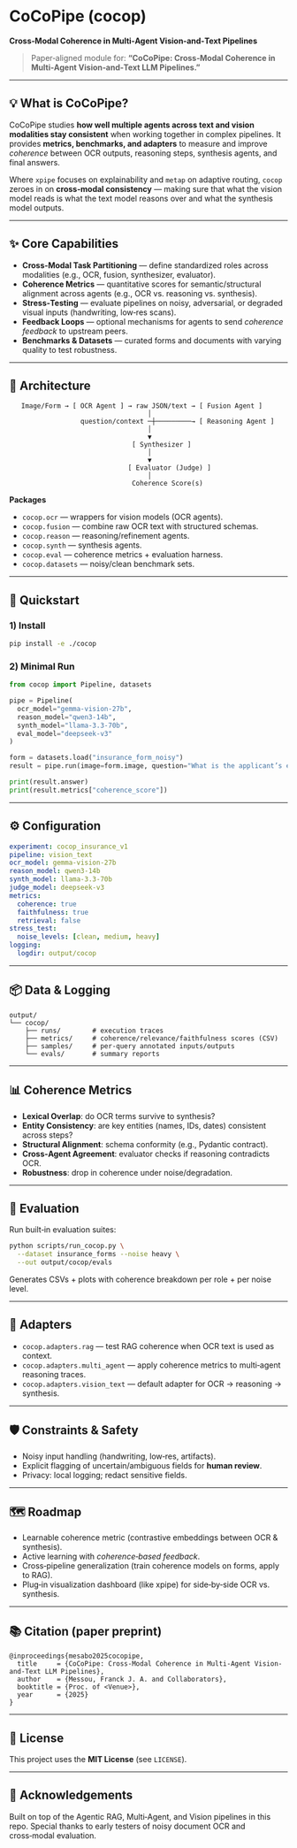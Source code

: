 # CoCoPipe (cocop)

**Cross‑Modal Coherence in Multi‑Agent Vision‑and‑Text Pipelines**

> Paper‑aligned module for: **“CoCoPipe: Cross‑Modal Coherence in Multi‑Agent Vision‑and‑Text LLM Pipelines.”**

---

## 💡 What is CoCoPipe?

CoCoPipe studies **how well multiple agents across text and vision modalities stay consistent** when working together in complex pipelines. It provides **metrics, benchmarks, and adapters** to measure and improve *coherence* between OCR outputs, reasoning steps, synthesis agents, and final answers.

Where `xpipe` focuses on explainability and `metap` on adaptive routing, `cocop` zeroes in on **cross‑modal consistency** — making sure that what the vision model reads is what the text model reasons over and what the synthesis model outputs.

---

## ✨ Core Capabilities

* **Cross‑Modal Task Partitioning** — define standardized roles across modalities (e.g., OCR, fusion, synthesizer, evaluator).
* **Coherence Metrics** — quantitative scores for semantic/structural alignment across agents (e.g., OCR vs. reasoning vs. synthesis).
* **Stress‑Testing** — evaluate pipelines on noisy, adversarial, or degraded visual inputs (handwriting, low‑res scans).
* **Feedback Loops** — optional mechanisms for agents to send *coherence feedback* to upstream peers.
* **Benchmarks & Datasets** — curated forms and documents with varying quality to test robustness.

---

## 🧱 Architecture

```
   Image/Form → [ OCR Agent ] → raw JSON/text → [ Fusion Agent ]
                                   │
                  question/context ─┼─────────→ [ Reasoning Agent ]
                                   │
                                   ▼
                               [ Synthesizer ]
                                   │
                                   ▼
                              [ Evaluator (Judge) ]
                                   │
                               Coherence Score(s)
```

**Packages**

* `cocop.ocr` — wrappers for vision models (OCR agents).
* `cocop.fusion` — combine raw OCR text with structured schemas.
* `cocop.reason` — reasoning/refinement agents.
* `cocop.synth` — synthesis agents.
* `cocop.eval` — coherence metrics + evaluation harness.
* `cocop.datasets` — noisy/clean benchmark sets.

---

## 🚀 Quickstart

### 1) Install

```bash
pip install -e ./cocop
```

### 2) Minimal Run

```python
from cocop import Pipeline, datasets

pipe = Pipeline(
  ocr_model="gemma-vision-27b",
  reason_model="qwen3-14b",
  synth_model="llama-3.3-70b",
  eval_model="deepseek-v3"
)

form = datasets.load("insurance_form_noisy")
result = pipe.run(image=form.image, question="What is the applicant’s email?")

print(result.answer)
print(result.metrics["coherence_score"])
```

---

## ⚙️ Configuration

```yaml
experiment: cocop_insurance_v1
pipeline: vision_text
ocr_model: gemma-vision-27b
reason_model: qwen3-14b
synth_model: llama-3.3-70b
judge_model: deepseek-v3
metrics:
  coherence: true
  faithfulness: true
  retrieval: false
stress_test:
  noise_levels: [clean, medium, heavy]
logging:
  logdir: output/cocop
```

---

## 📦 Data & Logging

```
output/
└── cocop/
    ├── runs/        # execution traces
    ├── metrics/     # coherence/relevance/faithfulness scores (CSV)
    ├── samples/     # per‑query annotated inputs/outputs
    └── evals/       # summary reports
```

---

## 📊 Coherence Metrics

* **Lexical Overlap**: do OCR terms survive to synthesis?
* **Entity Consistency**: are key entities (names, IDs, dates) consistent across steps?
* **Structural Alignment**: schema conformity (e.g., Pydantic contract).
* **Cross‑Agent Agreement**: evaluator checks if reasoning contradicts OCR.
* **Robustness**: drop in coherence under noise/degradation.

---

## 🔬 Evaluation

Run built‑in evaluation suites:

```bash
python scripts/run_cocop.py \
  --dataset insurance_forms --noise heavy \
  --out output/cocop/evals
```

Generates CSVs + plots with coherence breakdown per role + per noise level.

---

## 🧩 Adapters

* `cocop.adapters.rag` — test RAG coherence when OCR text is used as context.
* `cocop.adapters.multi_agent` — apply coherence metrics to multi‑agent reasoning traces.
* `cocop.adapters.vision_text` — default adapter for OCR → reasoning → synthesis.

---

## 🛡️ Constraints & Safety

* Noisy input handling (handwriting, low‑res, artifacts).
* Explicit flagging of uncertain/ambiguous fields for **human review**.
* Privacy: local logging; redact sensitive fields.

---

## 🗺️ Roadmap

* Learnable coherence metric (contrastive embeddings between OCR & synthesis).
* Active learning with *coherence‑based feedback*.
* Cross‑pipeline generalization (train coherence models on forms, apply to RAG).
* Plug‑in visualization dashboard (like xpipe) for side‑by‑side OCR vs. synthesis.

---

## 📚 Citation (paper preprint)

```
@inproceedings{mesabo2025cocopipe,
  title     = {CoCoPipe: Cross-Modal Coherence in Multi-Agent Vision-and-Text LLM Pipelines},
  author    = {Messou, Franck J. A. and Collaborators},
  booktitle = {Proc. of <Venue>},
  year      = {2025}
}
```

---

## 📝 License

This project uses the **MIT License** (see `LICENSE`).

---

## 🙌 Acknowledgements

Built on top of the Agentic RAG, Multi‑Agent, and Vision pipelines in this repo. Special thanks to early testers of noisy document OCR and cross‑modal evaluation.
